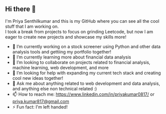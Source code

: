 ## Hi there 👋

I'm Priya Senthilkumar and this is my GitHub where you can see all the cool stuff that I am working on.  
I took a break from projects to focus on grinding Leetcode, but now I am eager to create new projects and showcase my skills more!
- 🔭 I’m currently working on a stock screener using Python and other data analysis tools and gettiing my portfolio together!
- 🌱 I’m currently learning more about financial data analysis
- 👯 I’m looking to collaborate on projects related to financial analysis, machine learning, web development, and more
- 🤔 I’m looking for help with expanding my current tech stack and creating cool new ideas together!
- 💬 Ask me about anything related to web development and data analysis, and anything else non technical related :)
- 📫 How to reach me: https://www.linkedin.com/in/priyakumar0817/ or priya.kumar817@gmail.com
- ⚡ Fun fact: I'm left handed! 
<!--
**priyakumar0817/priyakumar0817** is a ✨ _special_ ✨ repository because its `README.md` (this file) appears on your GitHub profile.

Here are some ideas to get you started:

- 🔭 I’m currently working on ...
- 🌱 I’m currently learning ...
- 👯 I’m looking to collaborate on ...
- 🤔 I’m looking for help with ...
- 💬 Ask me about ...
- 📫 How to reach me: ...
- 😄 Pronouns: ...
- ⚡ Fun fact: ...
-->
